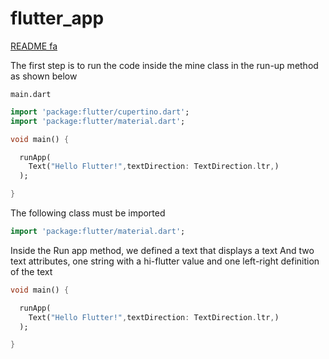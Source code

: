 # flutter_app

<a href="#">README fa</a>

The first step is to run the code inside the mine class in the run-up method as shown below

``main.dart``
```dart
import 'package:flutter/cupertino.dart';
import 'package:flutter/material.dart';

void main() {

  runApp(
    Text("Hello Flutter!",textDirection: TextDirection.ltr,)
  );

}
```

The following class must be imported


```dart
import 'package:flutter/material.dart';
```

Inside the Run app method, we defined a text that displays a text
And two text attributes, one string with a hi-flutter value and one left-right definition of the text

```dart
void main() {

  runApp(
    Text("Hello Flutter!",textDirection: TextDirection.ltr,)
  );

}
```
